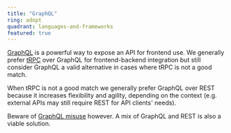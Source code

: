 ```yaml
---
title: "GraphQL"
ring: adopt
quadrant: languages-and-frameworks
featured: true
---
```


[GraphQL](https://graphql.org/) is a powerful way to expose an API for frontend use.
We generally prefer [tRPC](/languages-and-frameworks/trpc) over GraphQL for frontend-backend integration but still consider GraphQL a valid alternative in cases where tRPC is not a good match.

When tRPC is not a good match we generally prefer GraphQL over REST because it increases flexibility and agility,
depending on the context (e.g. external APIs may still require REST for API clients' needs).

Beware
of [GraphQL misuse](https://www.thoughtworks.com/radar/methods-and-patterns/graphql-for-server-side-resource-aggregation)
however. A mix of GraphQL and REST is also a viable solution.
